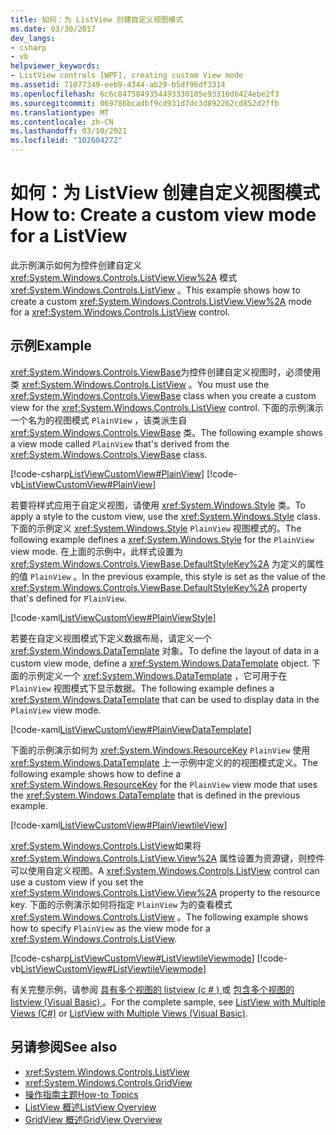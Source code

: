 ```yaml
---
title: 如何：为 ListView 创建自定义视图模式
ms.date: 03/30/2017
dev_langs:
- csharp
- vb
helpviewer_keywords:
- ListView controls [WPF], creating custom View mode
ms.assetid: 71077349-eeb9-4344-ab29-b5df96df3314
ms.openlocfilehash: 6c6c8475849354493330105e93316d6424ebe2f3
ms.sourcegitcommit: 069786bcadbf9cd931d7dc3d892262cd852d2ffb
ms.translationtype: MT
ms.contentlocale: zh-CN
ms.lasthandoff: 03/10/2021
ms.locfileid: "102604272"
---
```

# <a name="how-to-create-a-custom-view-mode-for-a-listview"></a><span data-ttu-id="9dbb9-102">如何：为 ListView 创建自定义视图模式</span><span class="sxs-lookup"><span data-stu-id="9dbb9-102">How to: Create a custom view mode for a ListView</span></span>

<span data-ttu-id="9dbb9-103">此示例演示如何为控件创建自定义 <xref:System.Windows.Controls.ListView.View%2A> 模式 <xref:System.Windows.Controls.ListView> 。</span><span class="sxs-lookup"><span data-stu-id="9dbb9-103">This example shows how to create a custom <xref:System.Windows.Controls.ListView.View%2A> mode for a <xref:System.Windows.Controls.ListView> control.</span></span>  
  
## <a name="example"></a><span data-ttu-id="9dbb9-104">示例</span><span class="sxs-lookup"><span data-stu-id="9dbb9-104">Example</span></span>  
 <span data-ttu-id="9dbb9-105"><xref:System.Windows.Controls.ViewBase>为控件创建自定义视图时，必须使用类 <xref:System.Windows.Controls.ListView> 。</span><span class="sxs-lookup"><span data-stu-id="9dbb9-105">You must use the <xref:System.Windows.Controls.ViewBase> class when you create a custom view for the <xref:System.Windows.Controls.ListView> control.</span></span> <span data-ttu-id="9dbb9-106">下面的示例演示一个名为的视图模式 `PlainView` ，该类派生自 <xref:System.Windows.Controls.ViewBase> 类。</span><span class="sxs-lookup"><span data-stu-id="9dbb9-106">The following example shows a view mode called `PlainView` that's derived from the <xref:System.Windows.Controls.ViewBase> class.</span></span>  
  
 [!code-csharp[ListViewCustomView#PlainView](~/samples/snippets/csharp/VS_Snippets_Wpf/ListViewCustomView/CSharp/PlainView.cs#plainview)]
 [!code-vb[ListViewCustomView#PlainView](~/samples/snippets/visualbasic/VS_Snippets_Wpf/ListViewCustomView/visualbasic/plainview.vb#plainview)]  
  
 <span data-ttu-id="9dbb9-107">若要将样式应用于自定义视图，请使用 <xref:System.Windows.Style> 类。</span><span class="sxs-lookup"><span data-stu-id="9dbb9-107">To apply a style to the custom view, use the <xref:System.Windows.Style> class.</span></span> <span data-ttu-id="9dbb9-108">下面的示例定义 <xref:System.Windows.Style> `PlainView` 视图模式的。</span><span class="sxs-lookup"><span data-stu-id="9dbb9-108">The following example defines a <xref:System.Windows.Style> for the `PlainView` view mode.</span></span> <span data-ttu-id="9dbb9-109">在上面的示例中，此样式设置为 <xref:System.Windows.Controls.ViewBase.DefaultStyleKey%2A> 为定义的属性的值 `PlainView` 。</span><span class="sxs-lookup"><span data-stu-id="9dbb9-109">In the previous example, this style is set as the value of the <xref:System.Windows.Controls.ViewBase.DefaultStyleKey%2A> property that's defined for `PlainView`.</span></span>  
  
 [!code-xaml[ListViewCustomView#PlainViewStyle](~/samples/snippets/csharp/VS_Snippets_Wpf/ListViewCustomView/CSharp/Themes/Generic.xaml#plainviewstyle)]  
  
 <span data-ttu-id="9dbb9-110">若要在自定义视图模式下定义数据布局，请定义一个 <xref:System.Windows.DataTemplate> 对象。</span><span class="sxs-lookup"><span data-stu-id="9dbb9-110">To define the layout of data in a custom view mode, define a <xref:System.Windows.DataTemplate> object.</span></span> <span data-ttu-id="9dbb9-111">下面的示例定义一个 <xref:System.Windows.DataTemplate> ，它可用于在 `PlainView` 视图模式下显示数据。</span><span class="sxs-lookup"><span data-stu-id="9dbb9-111">The following example defines a <xref:System.Windows.DataTemplate> that can be used to display data in the `PlainView` view mode.</span></span>  
  
 [!code-xaml[ListViewCustomView#PlainViewDataTemplate](~/samples/snippets/csharp/VS_Snippets_Wpf/ListViewCustomView/CSharp/Window1.xaml#plainviewdatatemplate)]  
  
 <span data-ttu-id="9dbb9-112">下面的示例演示如何为 <xref:System.Windows.ResourceKey> `PlainView` 使用 <xref:System.Windows.DataTemplate> 上一示例中定义的的视图模式定义。</span><span class="sxs-lookup"><span data-stu-id="9dbb9-112">The following example shows how to define a <xref:System.Windows.ResourceKey> for the `PlainView` view mode that uses the <xref:System.Windows.DataTemplate> that is defined in the previous example.</span></span>  
  
 [!code-xaml[ListViewCustomView#PlainViewtileView](~/samples/snippets/csharp/VS_Snippets_Wpf/ListViewCustomView/CSharp/Window1.xaml#plainviewtileview)]  
  
 <span data-ttu-id="9dbb9-113"><xref:System.Windows.Controls.ListView>如果将 <xref:System.Windows.Controls.ListView.View%2A> 属性设置为资源键，则控件可以使用自定义视图。</span><span class="sxs-lookup"><span data-stu-id="9dbb9-113">A <xref:System.Windows.Controls.ListView> control can use a custom view if you set the <xref:System.Windows.Controls.ListView.View%2A> property to the resource key.</span></span> <span data-ttu-id="9dbb9-114">下面的示例演示如何将指定 `PlainView` 为的查看模式 <xref:System.Windows.Controls.ListView> 。</span><span class="sxs-lookup"><span data-stu-id="9dbb9-114">The following example shows how to specify `PlainView` as the view mode for a <xref:System.Windows.Controls.ListView>.</span></span>  
  
 [!code-csharp[ListViewCustomView#ListViewtileViewmode](~/samples/snippets/csharp/VS_Snippets_Wpf/ListViewCustomView/CSharp/Window1.xaml.cs#listviewtileviewmode)]
 [!code-vb[ListViewCustomView#ListViewtileViewmode](~/samples/snippets/visualbasic/VS_Snippets_Wpf/ListViewCustomView/visualbasic/window1.xaml.vb#listviewtileviewmode)]  
  
 <span data-ttu-id="9dbb9-115">有关完整示例，请参阅 [具有多个视图的 listview (c # ) ](https://github.com/dotnet/docs-desktop/tree/main/dotnet-desktop-guide/samples/snippets/csharp/VS_Snippets_Wpf/ListViewCustomView/CSharp) 或 [包含多个视图的 listview (Visual Basic) ](https://github.com/dotnet/docs-desktop/tree/main/dotnet-desktop-guide/samples/snippets/visualbasic/VS_Snippets_Wpf/ListViewCustomView/visualbasic)。</span><span class="sxs-lookup"><span data-stu-id="9dbb9-115">For the complete sample, see [ListView with Multiple Views (C#)](https://github.com/dotnet/docs-desktop/tree/main/dotnet-desktop-guide/samples/snippets/csharp/VS_Snippets_Wpf/ListViewCustomView/CSharp) or [ListView with Multiple Views (Visual Basic)](https://github.com/dotnet/docs-desktop/tree/main/dotnet-desktop-guide/samples/snippets/visualbasic/VS_Snippets_Wpf/ListViewCustomView/visualbasic).</span></span>  
  
## <a name="see-also"></a><span data-ttu-id="9dbb9-116">另请参阅</span><span class="sxs-lookup"><span data-stu-id="9dbb9-116">See also</span></span>

- <xref:System.Windows.Controls.ListView>
- <xref:System.Windows.Controls.GridView>
- [<span data-ttu-id="9dbb9-117">操作指南主题</span><span class="sxs-lookup"><span data-stu-id="9dbb9-117">How-to Topics</span></span>](listview-how-to-topics.md)
- [<span data-ttu-id="9dbb9-118">ListView 概述</span><span class="sxs-lookup"><span data-stu-id="9dbb9-118">ListView Overview</span></span>](listview-overview.md)
- [<span data-ttu-id="9dbb9-119">GridView 概述</span><span class="sxs-lookup"><span data-stu-id="9dbb9-119">GridView Overview</span></span>](gridview-overview.md)
